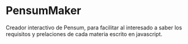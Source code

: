 # PensumMaker
Creador interactivo de Pensum, para facilitar al interesado a saber los requisitos y prelaciones de cada materia escrito en javascript.
